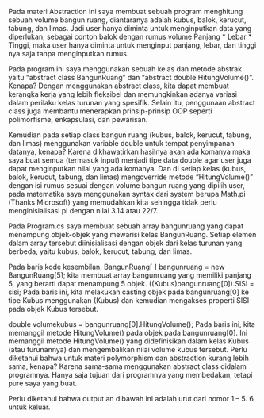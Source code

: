 Pada materi Abstraction ini saya membuat sebuah program menghitung sebuah volume bangun ruang, diantaranya adalah kubus, balok, kerucut, tabung, dan limas. Jadi user hanya diminta untuk menginputkan data yang diperlukan, sebagai contoh balok dengan rumus volume Panjang * Lebar * Tinggi, maka user hanya diminta untuk menginput panjang, lebar, dan tinggi nya saja tanpa menginputkan rumus.

Pada program ini saya menggunakan sebuah kelas dan metode abstrak yaitu “abstract class BangunRuang” dan “abstract double HitungVolume()”. Kenapa? Dengan menggunakan abstract class, kita dapat membuat kerangka kerja yang lebih fleksibel dan memungkinkan adanya variasi dalam perilaku kelas turunan yang spesifik. Selain itu, penggunaan abstract class juga membantu menerapkan prinsip-prinsip OOP seperti polimorfisme, enkapsulasi, dan pewarisan. 

Kemudian pada setiap class bangun ruang (kubus, balok, kerucut, tabung, dan limas) menggunakan variable double untuk tempat penyimpanan datanya, kenapa? Karena dikhawatirkan hasilnya akan ada komanya maka saya buat semua (termasuk input) menjadi tipe data double agar user juga dapat menginputkan nilai yang ada komanya. Dan di setiap kelas (kubus, balok, kerucut, tabung, dan limas) mengoverride metode “HitungVolume()” dengan isi rumus sesuai dengan volume bangun ruang yang dipilih user, pada matematika saya menggunakan syntax dari system berupa Math.pi (Thanks Microsoft) yang memudahkan kita sehingga tidak perlu menginisialisasi pi dengan nilai 3.14 atau 22/7.

Pada Program.cs saya membuat sebuah array bangunruang yang dapat menampung objek-objek yang mewarisi kelas BangunRuang. Setiap elemen dalam array tersebut diinisialisasi dengan objek dari kelas turunan yang berbeda, yaitu kubus, balok, kerucut, tabung, dan limas.

Pada baris kode kesembilan, BangunRuang[ ] bangunruang = new BangunRuang[5]; kita membuat array bangunruang yang memiliki panjang 5, yang berarti dapat menampung 5 objek.
((Kubus)bangunruang[0]).SISI = sisi; Pada baris ini, kita melakukan casting objek pada bangunruang[0] ke tipe Kubus menggunakan (Kubus) dan kemudian mengakses properti SISI pada objek Kubus tersebut.

double volumekubus = bangunruang[0].HitungVolume(); Pada baris ini, kita memanggil metode HitungVolume() pada objek pada bangunruang[0]. Ini memanggil metode HitungVolume() yang didefinisikan dalam kelas Kubus (atau turunannya) dan mengembalikan nilai volume kubus tersebut.
Perlu diketahui bahwa untuk materi polymorphism dan abstraction kurang lebih sama, kenapa? Karena sama-sama menggunakan abstract class didalam programnya. Hanya saja tujuan dari programnya yang membedakan, tetapi pure saya yang buat.

Perlu diketahui bahwa output an dibawah ini adalah urut dari nomor 1 – 5. 6 
untuk keluar.
